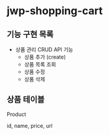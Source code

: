 # jwp-shopping-cart

## 기능 구현 목록

- 상품 관리 CRUD API 기능
  - 상품 추가 (create)
  - 상품 목록 조회
  - 상품 수정
  - 상품 삭제



## 상품 테이블
  Product

  id, name, price, url 

  